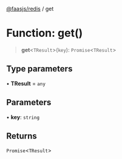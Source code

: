 [@faasjs/redis](../README.md) / get

# Function: get()

> **get**\<`TResult`\>(`key`): `Promise`\<`TResult`\>

## Type parameters

• **TResult** = `any`

## Parameters

• **key**: `string`

## Returns

`Promise`\<`TResult`\>
